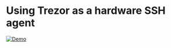# Using Trezor as a hardware SSH agent


[![Demo](https://asciinema.org/a/22959.png)](https://asciinema.org/a/22959)
